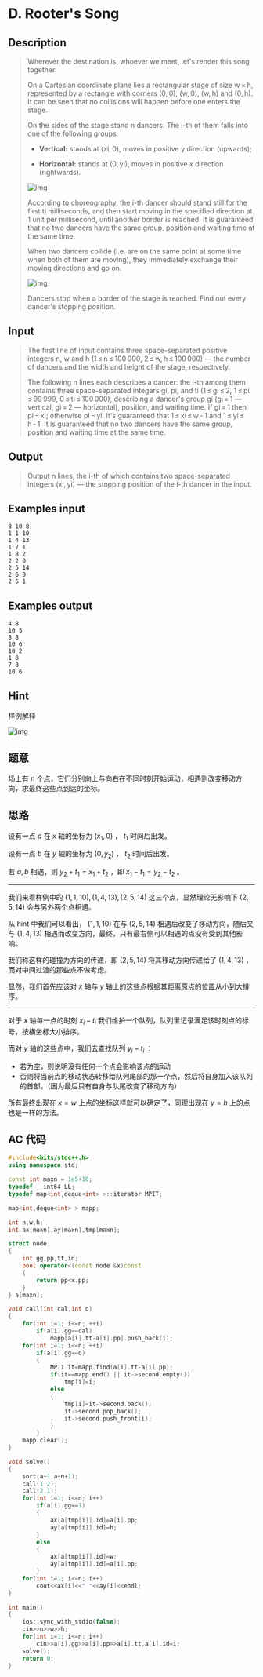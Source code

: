 # D. Rooter's Song

## **Description**

> Wherever the destination is, whoever we meet, let's render this song together.
>
> On a Cartesian coordinate plane lies a rectangular stage of size w × h, represented by a rectangle with corners (0, 0), (w, 0), (w, h) and (0, h). It can be seen that no collisions will happen before one enters the stage.
>
> On the sides of the stage stand n dancers. The i-th of them falls into one of the following groups:
>
> - **Vertical:** stands at (xi, 0), moves in positive y direction (upwards);
>
> - **Horizontal:** stands at (0, yi), moves in positive x direction (rightwards).
>
> ![img](https://www.dreamwings.cn/wp-content/uploads/2017/09/c8ef4febb53df4c92041d2cc722683350ca6d14e.png)
>
> According to choreography, the i-th dancer should stand still for the first ti milliseconds, and then start moving in the specified direction at 1 unit per millisecond, until another border is reached. It is guaranteed that no two dancers have the same group, position and waiting time at the same time.
>
> When two dancers collide (i.e. are on the same point at some time when both of them are moving), they immediately exchange their moving directions and go on.
>
> ![img](https://www.dreamwings.cn/wp-content/uploads/2017/09/9b9fb73178590e383ca6e5925d5dcf60501e28ef.png)
>
> Dancers stop when a border of the stage is reached. Find out every dancer's stopping position.



## **Input**

> The first line of input contains three space-separated positive integers n, w and h (1 ≤ n ≤ 100 000, 2 ≤ w, h ≤ 100 000) — the number of dancers and the width and height of the stage, respectively.
>
> The following n lines each describes a dancer: the i-th among them contains three space-separated integers gi, pi, and ti (1 ≤ gi ≤ 2, 1 ≤ pi ≤ 99 999, 0 ≤ ti ≤ 100 000), describing a dancer's group gi (gi = 1 — vertical, gi = 2 — horizontal), position, and waiting time. If gi = 1 then pi = xi; otherwise pi = yi. It's guaranteed that 1 ≤ xi ≤ w - 1 and 1 ≤ yi ≤ h - 1. It is guaranteed that no two dancers have the same group, position and waiting time at the same time.



## **Output**

> Output n lines, the i-th of which contains two space-separated integers (xi, yi) — the stopping position of the i-th dancer in the input.



## **Examples input**

    8 10 8
    1 1 10
    1 4 13
    1 7 1
    1 8 2
    2 2 0
    2 5 14
    2 6 0
    2 6 1



## **Examples output**

    4 8
    10 5
    8 8
    10 6
    10 2
    1 8
    7 8
    10 6



## **Hint**

样例解释

![img](https://www.dreamwings.cn/wp-content/uploads/2017/09/641e1661ff9a4907ac92affb7e75a1c67422a16f.png)



## **题意**

场上有 $n$ 个点，它们分别向上与向右在不同时刻开始运动，相遇则改变移动方向，求最终这些点到达的坐标。



## **思路**

设有一点 $a$ 在 $x$ 轴的坐标为 $(x_1,0)$ ， $t_1$ 时间后出发。

设有一点 $b$ 在 $y$ 轴的坐标为 $(0,y_2)$ ， $t_2$ 时间后出发。

若 $a,b$ 相遇，则 $y_2+t_1=x_1+t_2$ ，即 $x_1-t_1=y_2-t_2$ 。

---

我们来看样例中的 $(1,1,10),(1,4,13),(2,5,14)$ 这三个点，显然理论无影响下 $(2,5,14)$ 会与另外两个点相遇。

从 hint 中我们可以看出， $(1,1,10)$ 在与 $(2,5,14)$ 相遇后改变了移动方向，随后又与 $(1,4,13)$ 相遇而改变方向，最终，只有最右侧可以相遇的点没有受到其他影响。

我们称这样的碰撞为方向的传递，即 $(2,5,14)$ 将其移动方向传递给了 $(1,4,13)$ ，而对中间过渡的那些点不做考虑。

显然，我们首先应该对 $x$ 轴与 $y$ 轴上的这些点根据其距离原点的位置从小到大排序。

---

对于 $x$ 轴每一点的时刻 $x_i-t_i$ 我们维护一个队列，队列里记录满足该时刻点的标号，按横坐标大小排序。

而对 $y$ 轴的这些点中，我们去查找队列 $y_i-t_i$ ：

- 若为空，则说明没有任何一个点会影响该点的运动
- 否则将当前点的移动状态转移给队列尾部的那一个点，然后将自身加入该队列的首部。（因为最后只有自身与队尾改变了移动方向）

所有最终出现在 $x=w$ 上点的坐标这样就可以确定了，同理出现在 $y=h$ 上的点也是一样的方法。



## **AC 代码**

```cpp
#include<bits/stdc++.h>
using namespace std;

const int maxn = 1e5+10;
typedef __int64 LL;
typedef map<int,deque<int> >::iterator MPIT;

map<int,deque<int> > mapp;

int n,w,h;
int ax[maxn],ay[maxn],tmp[maxn];

struct node
{
    int gg,pp,tt,id;
    bool operator<(const node &x)const
    {
        return pp<x.pp;
    }
} a[maxn];

void call(int cal,int o)
{
    for(int i=1; i<=n; ++i)
        if(a[i].gg==cal)
            mapp[a[i].tt-a[i].pp].push_back(i);
    for(int i=1; i<=n; ++i)
        if(a[i].gg==o)
        {
            MPIT it=mapp.find(a[i].tt-a[i].pp);
            if(it==mapp.end() || it->second.empty())
                tmp[i]=i;
            else
            {
                tmp[i]=it->second.back();
                it->second.pop_back();
                it->second.push_front(i);
            }
        }
    mapp.clear();
}

void solve()
{
    sort(a+1,a+n+1);
    call(1,2);
    call(2,1);
    for(int i=1; i<=n; i++)
        if(a[i].gg==1)
        {
            ax[a[tmp[i]].id]=a[i].pp;
            ay[a[tmp[i]].id]=h;
        }
        else
        {
            ax[a[tmp[i]].id]=w;
            ay[a[tmp[i]].id]=a[i].pp;
        }
    for(int i=1; i<=n; i++)
        cout<<ax[i]<<" "<<ay[i]<<endl;
}

int main()
{
    ios::sync_with_stdio(false);
    cin>>n>>w>>h;
    for(int i=1; i<=n; i++)
        cin>>a[i].gg>>a[i].pp>>a[i].tt,a[i].id=i;
    solve();
    return 0;
}
```

